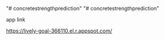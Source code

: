 "# concretestrengthprediction" 
"# concretestrengthprediction" 

app link 

 https://lively-goal-366110.el.r.appspot.com/
 
